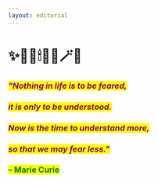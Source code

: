```yaml
---
layout: editorial
---
```


# ✨🌚🔮🕯🧙🏼🪄✨

###

### _<mark style="color:purple;">"Nothing in life is to be feared,</mark>_&#x20;

### _<mark style="color:purple;">it is only to be understood.</mark>_&#x20;

### _<mark style="color:purple;">Now is the time to understand more,</mark>_&#x20;

### _<mark style="color:purple;">so that we may fear less."</mark>_&#x20;

### <mark style="color:green;">– Marie Curie</mark>





